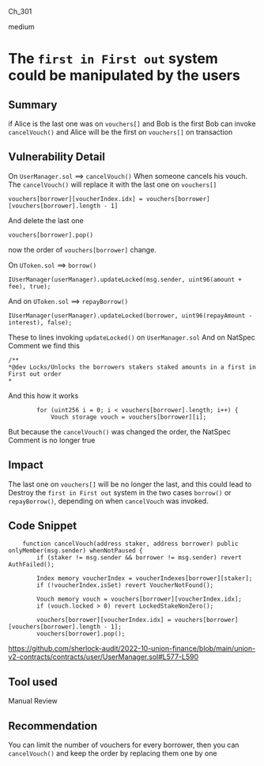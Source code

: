 Ch_301

medium

# The `first in First out` system could be manipulated by the users

## Summary
if Alice is the last one was on `vouchers[]` and Bob is the first 
Bob can invoke `cancelVouch()` and Alice will be the first on `vouchers[]` on transaction

## Vulnerability Detail
On `UserManager.sol` ==> `cancelVouch()`
When someone cancels his vouch. 
The `cancelVouch()` will replace it with the last one on `vouchers[]`
```solidity
vouchers[borrower][voucherIndex.idx] = vouchers[borrower][vouchers[borrower].length - 1]
```  
And delete the last one 
```solidity
vouchers[borrower].pop()
``` 
now the order of `vouchers[borrower]` change.

On `UToken.sol` ==> `borrow()` 
```solidity
IUserManager(userManager).updateLocked(msg.sender, uint96(amount + fee), true);
```

And on `UToken.sol` ==> `repayBorrow()` 
```solidity
IUserManager(userManager).updateLocked(borrower, uint96(repayAmount - interest), false);
```
These to lines invoking `updateLocked()` on `UserManager.sol`
 And on NatSpec Comment we find this 
```solidity
/**
*@dev Locks/Unlocks the borrowers stakers staked amounts in a first in First out order
*
```
And this how it works
```solidity
        for (uint256 i = 0; i < vouchers[borrower].length; i++) {
            Vouch storage vouch = vouchers[borrower][i];
```
But because the `cancelVouch()` was changed the order, the NatSpec Comment is no longer true

## Impact
The last one on `vouchers[]` will be no longer the last, and this could lead to
 Destroy the `first in First out` system in the two cases `borrow()` or `repayBorrow()`, depending on when `cancelVouch` was invoked.

## Code Snippet
```solidity
    function cancelVouch(address staker, address borrower) public onlyMember(msg.sender) whenNotPaused {
        if (staker != msg.sender && borrower != msg.sender) revert AuthFailed();

        Index memory voucherIndex = voucherIndexes[borrower][staker];
        if (!voucherIndex.isSet) revert VoucherNotFound();

        Vouch memory vouch = vouchers[borrower][voucherIndex.idx];
        if (vouch.locked > 0) revert LockedStakeNonZero();

        vouchers[borrower][voucherIndex.idx] = vouchers[borrower][vouchers[borrower].length - 1];
        vouchers[borrower].pop();

```
https://github.com/sherlock-audit/2022-10-union-finance/blob/main/union-v2-contracts/contracts/user/UserManager.sol#L577-L590

## Tool used

Manual Review

## Recommendation
You can limit the number of  vouchers for every borrower, then you can `cancelVouch()` and keep the order by replacing them one by one 
